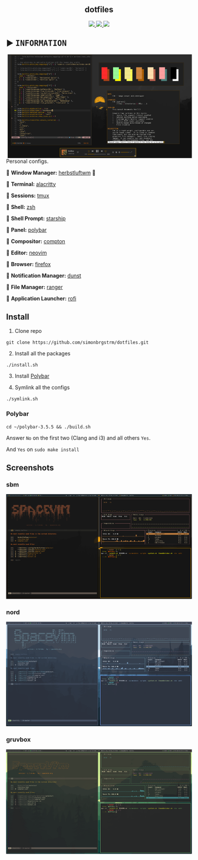<h2 align="center"> dotfiles </h2>

<div align="center">
   <p></p>
   <a href="">
      <img src="https://img.shields.io/github/last-commit/simonbrgstrm/dotfiles?color=f5ea8c&labelColor=1C2325&style=for-the-badge">
   </a>
   <a href="https://github.com/simonbrgstrm/dotfiles/stargazers">
      <img src="https://img.shields.io/github/languages/top/simonbrgstrm/dotfiles?color=f0a65d&labelColor=1C2325&style=for-the-badge">
   </a>
   <a href="https://github.com/janleigh/dotfiles/">
      <img src="https://img.shields.io/github/repo-size/simonbrgstrm/dotfiles?color=ffa0a0&labelColor=1C2325&style=for-the-badge">
   </a>
   <br>
</div>

<h2></h2>

## ▶️ <samp>INFORMATION</samp>

   <img src="./screenshots/rice.png" alt="rice" align="right" width="500px">

   Personal configs.


   :small_orange_diamond: **Window Manager:** [herbstluftwm](https://herbstluftwm.org/) :herb:
   
   :small_orange_diamond: **Terminal:** [alacritty](https://github.com/alacritty/alacritty)
   
   :small_orange_diamond: **Sessions:** [tmux](https://github.com/tmux/tmux/wiki)
   
   :small_orange_diamond: **Shell:** [zsh](https://www.zsh.org/)
   
   :small_orange_diamond: **Shell Prompt:** [starship](https://starship.rs/)
   
   :small_orange_diamond: **Panel:** [polybar](https://github.com/polybar/polybar)
   
   :small_orange_diamond: **Compositor:** [compton](https://github.com/chjj/compton)
   
   :small_orange_diamond: **Editor:** [neovim](https://github.com/neovim/neovim)
   
   :small_orange_diamond: **Browser:** [firefox](https://www.mozilla.org/en-US/firefox)
   
   :small_orange_diamond: **Notification Manager:** [dunst](https://github.com/dunst-project/dunst)
   
   :small_orange_diamond: **File Manager:** [ranger](https://github.com/ranger/ranger)
   
   :small_orange_diamond: **Application Launcher:** [rofi](https://github.com/davatorium/rofi)



## Install
1. Clone repo
```
git clone https://github.com/simonbrgstrm/dotfiles.git
```

2. Install all the packages
```
./install.sh
```

3. Install [Polybar](#polybar)

4. Symlink all the configs
```
./symlink.sh
```

### Polybar
```
cd ~/polybar-3.5.5 && ./build.sh
```

Answer `No` on the first two (Clang and i3) and all others `Yes`.

And `Yes` on `sudo make install`

## Screenshots

### sbm
![sbm](./screenshots/sbm.png)

### nord
![nord](./screenshots/nord.png)

### gruvbox
![gruvbox](./screenshots/gruvbox.png)
